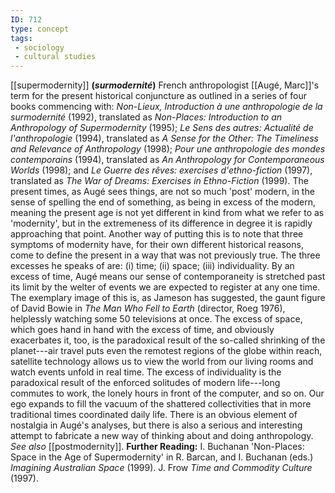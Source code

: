 ```yaml
---
ID: 712
type: concept
tags: 
 - sociology
 - cultural studies
---
```


[[supermodernity]]
**(*surmodernité*)** French anthropologist [[Augé, Marc]]'s term for the
present historical conjuncture as outlined in a series of four books
commencing with: *Non-Lieux, Introduction à une anthropologie de la
surmodernité* (1992), translated as *Non-Places: Introduction to an
Anthropology of Supermodernity* (1995); *Le Sens des autres: Actualité
de l'anthropologie* (1994), translated as *A Sense for the Other: The
Timeliness and Relevance of Anthropology* (1998); *Pour une
anthropologie des mondes contemporains* (1994), translated as *An Anthropology for Contemporaneous Worlds* (1998); and *Le Guerre des
rêves: exercises d'ethno-fiction* (1997), translated as *The War of
Dreams: Exercises in Ethno-Fiction* (1999). The present times, as Augé
sees things, are not so much 'post' modern, in the sense of spelling the
end of something, as being in excess of the modern, meaning the present
age is not yet different in kind from what we refer to as 'modernity',
but in the extremeness of its difference in degree it is rapidly
approaching that point. Another way of putting this is to note that
three symptoms of modernity have, for their own different historical
reasons, come to define the present in a way that was not previously
true. The three excesses he speaks of are: (i) time; (ii) space; (iii)
individuality.
By an excess of time, Augé means our sense of contemporaneity is
stretched past its limit by the welter of events we are expected to
register at any one time. The exemplary image of this is, as Jameson has
suggested, the gaunt figure of David Bowie in *The Man Who Fell to
Earth* (director, Roeg 1976), helplessly watching some 50 televisions at
once. The excess of space, which goes hand in hand with the excess of
time, and obviously exacerbates it, too, is the paradoxical result of
the so-called shrinking of the planet---air travel puts even the
remotest regions of the globe within reach, satellite technology allows
us to view the world from our living rooms and watch events unfold in
real time. The excess of individuality is the paradoxical result of the
enforced solitudes of modern life---long commutes to work, the lonely
hours in front of the computer, and so on. Our ego expands to fill the
vacuum of the shattered collectivities that in more traditional times
coordinated daily life. There is an obvious element of nostalgia in
Augé's analyses, but there is also a serious and interesting attempt to
fabricate a new way of thinking about and doing anthropology. *See also*
[[postmodernity]].
**Further Reading:** I. Buchanan 'Non-Places: Space in the Age of
Supermodernity' in R. Barcan, and I. Buchanan (eds.) *Imagining Australian Space* (1999).
J. Frow *Time and Commodity Culture* (1997).
